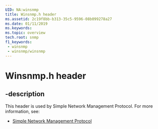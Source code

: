```yaml
---
UID: NA:winsnmp
title: Winsnmp.h header
ms.assetid: 2c19f8bb-b313-35c5-9596-08b099278a27
ms.date: 01/11/2019
ms.keywords: 
ms.topic: overview
tech.root: snmp
f1_keywords:
 - winsnmp
 - winsnmp/winsnmp
---
```


# Winsnmp.h header


## -description

This header is used by Simple Network Management Protocol. For more information, see:

- [Simple Network Management Protocol](../_snmp/index.md)

